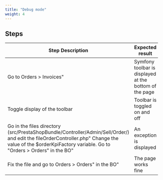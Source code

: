 ```yaml
---
title: "Debug mode"
weight: 4
---
```

## Steps
| Step Description | Expected result |
| ----- | ----- |
| Go to Orders > Invoices" | Symfony toolbar is displayed at the bottom of the page |
| Toggle display of the toolbar | Toolbar is toggled on and off |
| Go in the files directory   (src/PrestaShopBundle/Controller/Admin/Sell/Order/) and edit the fileOrderController.php" Change the value of the $orderKpiFactory variable. Go to "Orders > Orders" in the BO" | An exception is displayed |
| Fix the file and go to Orders > Orders" in the BO" | The page works fine |
